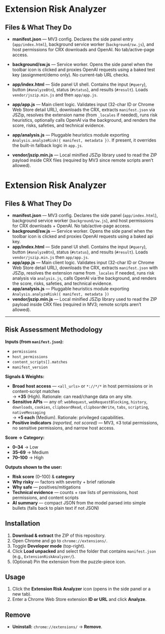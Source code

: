 # Extension Risk Analyzer

## Files & What They Do

- **manifest.json** — MV3 config. Declares the side panel entry (`app/index.html`), background service worker (`background/sw.js`), and host permissions for CRX downloads and OpenAI. No tab/active-page access.

- **background/sw.js** — Service worker. Opens the side panel when the toolbar icon is clicked and proxies OpenAI requests using a baked test key (assignment/demo only). No current-tab URL checks.

- **app/index.html** — Side panel UI shell. Contains the input (`#query`), button (`#analyzeBtn`), status (`#status`), and results (`#result`). Loads `vendor/jszip.min.js` and then `app/app.js`.

- **app/app.js** — Main client logic. Validates input (32-char ID or Chrome Web Store detail URL), downloads the CRX, extracts `manifest.json` via JSZip, resolves the extension name (from `_locales` if needed), runs risk heuristics, optionally calls OpenAI via the background, and renders the score, risks, safeties, and technical evidence.

- **app/analysis.js** — Pluggable heuristics module exporting `Analysis.analyzeRisk({ manifest, metadata })`. If present, it overrides the built-in fallback logic in `app.js`.

- **vendor/jszip.min.js** — Local minified JSZip library used to read the ZIP payload inside CRX files (required by MV3 since remote scripts aren’t allowed).



# Extension Risk Analyzer

## Files & What They Do

- **manifest.json** — MV3 config. Declares the side panel (`app/index.html`), background service worker (`background/sw.js`), and host permissions for CRX downloads + OpenAI. No tab/active-page access.
- **background/sw.js** — Service worker. Opens the side panel when the toolbar icon is clicked and proxies OpenAI requests using a baked api key.
- **app/index.html** — Side panel UI shell. Contains the input (`#query`), button (`#analyzeBtn`), status (`#status`), and results (`#result`). Loads `vendor/jszip.min.js` then `app/app.js`.
- **app/app.js** — Main client logic. Validates input (32-char ID or Chrome Web Store detail URL), downloads the CRX, extracts `manifest.json` with JSZip, resolves the extension name from `_locales` if needed, runs risk analysis via `analysis.js`, calls OpenAI via the background, and renders the score, risks, safeties, and technical evidence.
- **app/analysis.js** — Pluggable heuristics module exporting `Analysis.analyzeRisk({ manifest, metadata })`
- **vendor/jszip.min.js** — Local minified JSZip library used to read the ZIP payload inside CRX files (required in MV3; remote scripts aren’t allowed).

---

## Risk Assessment Methodology

**Inputs (from `manifest.json`):**
- `permissions`
- `host_permissions`
- `content_scripts[].matches`
- `manifest_version`

**Signals & Weights:**
- **Broad host access** — `<all_urls>` or `*://*/*` in host permissions or in content-script matches  
  → **+35** (High). Rationale: can read/change data on any site.
- **Sensitive APIs** — any of: `webRequest`, `webRequestBlocking`, `history`, `downloads`, `cookies`, `clipboardRead`, `clipboardWrite`, `tabs`, `scripting`, `nativeMessaging`  
  → **+5 each** (Medium). Rationale: privileged capabilities.
- **Positive indicators** *(reported, not scored)* — MV3, ≤3 total permissions, no sensitive permissions, and narrow host access.

**Score → Category:**
- **0–34** → Low  
- **35–69** → Medium  
- **70–100** → High

**Outputs shown to the user:**
- **Risk score** (0–100) & **category**
- **Why risky** — factors with severity + brief rationale
- **Why safe** — positives/mitigations
- **Technical evidence** — counts + raw lists of permissions, host permissions, and content scripts
- **AI summary** — compact JSON from the model parsed into simple bullets (falls back to plain text if not JSON)


## Installation

1. **Download & extract** the ZIP of this repository.
2. Open Chrome and go to `chrome://extensions/`.
3. Toggle **Developer mode** (top-right).
4. Click **Load unpacked** and select the folder that contains `manifest.json` (e.g., `ExtensionRiskAnalyzer/`).
5. (Optional) Pin the extension from the puzzle-piece icon.

## Usage

1. Click the **Extension Risk Analyzer** icon (opens in the side panel or a new tab).
2. Enter a Chrome Web Store extension **ID or URL** and click **Analyze**.

## Remove

- **Uninstall:** `chrome://extensions/` → **Remove**.



